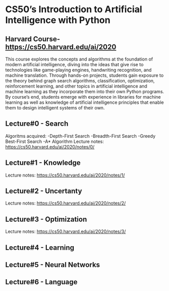 # CS50’s Introduction to Artificial Intelligence with Python
## Harvard Course-https://cs50.harvard.edu/ai/2020

This course explores the concepts and algorithms at the foundation of modern artificial intelligence, diving into the ideas that give rise to technologies like game-playing engines, handwriting recognition, and machine translation. Through hands-on projects, students gain exposure to the theory behind graph search algorithms, classification, optimization, reinforcement learning, and other topics in artificial intelligence and machine learning as they incorporate them into their own Python programs. By course’s end, students emerge with experience in libraries for machine learning as well as knowledge of artificial intelligence principles that enable them to design intelligent systems of their own.

## Lecture#0 - Search
Algoritms acquired:
-Depth-First Search
-Breadth-First Search
-Greedy Best-First Search
-A* Algorithm
Lecture notes:
https://cs50.harvard.edu/ai/2020/notes/0/
## Lecture#1 - Knowledge
Lecture notes:
https://cs50.harvard.edu/ai/2020/notes/1/
## Lecture#2 - Uncertanty
Lecture notes:
https://cs50.harvard.edu/ai/2020/notes/2/
## Lecture#3 - Optimization
Lecture notes:
https://cs50.harvard.edu/ai/2020/notes/3/
## Lecture#4 - Learning
## Lecture#5 - Neural Networks
## Lecture#6 - Language
